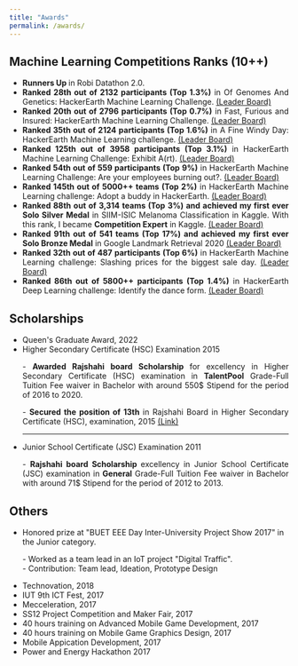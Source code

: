 ```yaml
---
title: "Awards"
permalink: /awards/
---
```


## Machine Learning Competitions Ranks (10++)

 <ul>
<li style="text-align: justify;"><strong> Runners Up </strong> in Robi Datathon 2.0. </li>

 <li style="text-align: justify;"> <strong>Ranked 28th out of 2132 participants (Top 1.3%)</strong> in
                Of Genomes And Genetics: HackerEarth Machine Learning Challenge. <a
                  href="https://www.hackerearth.com/challenges/competitive/hackerearth-machine-learning-challenge-genetic-testing/leaderboard/predict-the-genetic-disorders-9-76826a5e/">(Leader
                  Board)</a> </li>
 <li style="text-align: justify;"> <strong>Ranked 20th out of 2796 participants (Top 0.7%)</strong> in
                Fast, Furious and Insured: HackerEarth Machine Learning Challenge. <a
                  href="https://www.hackerearth.com/challenges/competitive/hackerearth-machine-learning-challenge-vehicle-insurance-claim/leaderboard/predict-the-condition-and-insurance-amount-21-fb647347/">(Leader
                  Board)</a> </li>

<li style="text-align: justify;"> <strong>Ranked 35th out of 2124 participants (Top 1.6%)</strong> in
                A Fine Windy Day: HackerEarth Machine Learning challenge. <a
                  href="https://www.hackerearth.com/challenges/competitive/hackerearth-machine-learning-challenge-predict-windmill-power/leaderboard/predict-the-power-kwh-produced-from-the-windmills-8-f055f832/">(Leader
                  Board)</a> </li>
<li style="text-align: justify;"> <strong>Ranked 125th out of 3958 participants (Top 3.1%)</strong> in
                HackerEarth Machine Learning Challenge: Exhibit A(rt). <a
                  href="https://www.hackerearth.com/challenges/competitive/hackerearth-machine-learning-challenge-predict-shipping-cost/leaderboard/predict-the-cost-to-ship-the-sculptures-12-e7728f5d/page/3/">(Leader
                  Board)</a> </li>
<li style="text-align: justify;"> <strong>Ranked 54th out of 559 participants (Top 9%)</strong> in
                HackerEarth Machine Learning Challenge: Are your employees burning out?. <a
                  href="https://www.hackerearth.com/challenges/competitive/hackerearth-machine-learning-challenge-predict-burnout-rate/leaderboard/predict-the-employee-burn-out-rate-7-6340b4e3/page/2/">(Leader
                  Board)</a> </li>
<li style="text-align: justify;"> <strong>Ranked 145th out of 5000++ teams (Top 2%)</strong> in
                HackerEarth Machine Learning challenge: Adopt a buddy in HackerEarth. <a
                  href="https://www.hackerearth.com/challenges/competitive/hackerearth-machine-learning-challenge-pet-adoption/leaderboard/pet-adoption-9-5838c75b/">(Leader
                  Board)</a> </li>
<li style="text-align: justify;"> <strong>Ranked 88th out of 3,314 teams (Top 3%) and achieved my first
                  ever Solo Silver Medal</strong> in SIIM-ISIC Melanoma Classification in Kaggle. With this rank, I
                became <b>Competition Expert</b> in Kaggle. <a
                  href="https://www.kaggle.com/c/siim-isic-melanoma-classification/leaderboard">(Leader Board)</a> </li>
<li style="text-align: justify;"> <strong>Ranked 91th out of 541 teams (Top 17%) and achieved my first
                  ever Solo Bronze Medal</strong> in Google Landmark Retrieval 2020
                <a href="https://www.kaggle.com/c/landmark-retrieval-2020/leaderboard">(Leader Board)</a>
              </li>

<li style="text-align: justify;"> <strong>Ranked 32th out of 487 participants (Top 6%)</strong> in
                HackerEarth Machine Learning challenge: Slashing prices for the biggest sale day. <a
                  href="https://www.hackerearth.com/challenges/competitive/hackerearth-machine-learning-challenge-predict-the-lowest-price/leaderboard/predict-the-lowest-price-8-9ffabe00/">(Leader
                  Board)</a> </li>
 <li style="text-align: justify;"> <strong>Ranked 86th out of 5800++ participants (Top 1.4%)</strong> in
                HackerEarth Deep Learning challenge: Identify the dance form. <a
                  href="https://www.hackerearth.com/challenges/competitive/hackerearth-deep-learning-challenge-identify-dance-form/leaderboard/identify-the-dance-form-deea77f8/">(Leader
                  Board)</a> </li>

 </ul>

## Scholarships

<ul>
                <li>Queen's Graduate Award, 2022</li>
                <li>Higher Secondary Certificate (HSC) Examination 2015</li>
                <p style="text-align: justify;">- <b>Awarded Rajshahi board Scholarship </b> for excellency
                  in Higher Secondary Certificate (HSC) examination in
                  <b>TalentPool</b> Grade-Full Tuition Fee waiver in Bachelor
                  with around 550$ Stipend for the period of 2016 to 2020.
                </p>
                <p style="text-align: justify;">- <b>Secured the position of 13th</b> in Rajshahi Board in Higher
                  Secondary Certificate (HSC),
                  examination, 2015 <a
                    href="https://drive.google.com/open?id=1nk0QfGRe8G8ep_23acjM5MHO4Xx3rRYo">(Link)</a>
                </p>

</ul>
<ul>
                <hr>
                <li>Junior School Certificate (JSC) Examination 2011</li>
                <p style="text-align: justify;">- <b> Rajshahi board Scholarship </b> excellency
                  in Junior School Certificate (JSC) examination in
                  <b>General</b> Grade-Full Tuition Fee waiver in Bachelor
                  with around 71$ Stipend for the period of 2012 to 2013.
                </p>

</ul>

## Others

 <ul>
            <li>Honored prize at "BUET EEE Day Inter-University Project Show 2017" in the Junior category.</li>
              <p>- Worked as a team lead in an IoT project "Digital Traffic".<br>
                - Contribution: Team lead, Ideation, Prototype Design</p>
            <li>Technovation, 2018</li>
            <li>IUT 9th ICT Fest, 2017</li>
            <li>Mecceleration, 2017</li>
            <li>SS12 Project Competition and Maker Fair, 2017</li>
            <li>40 hours training on Advanced Mobile Game Development, 2017</li>
            <li>40 hours training on Mobile Game Graphics Design, 2017</li>
            <li>Mobile Appication Development, 2017</li>
            <li>Power and Energy Hackathon 2017</li>
</ul>
